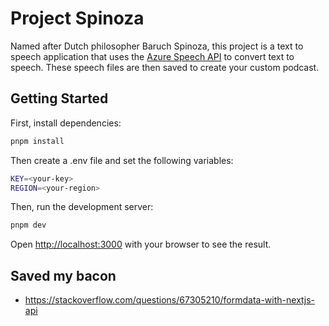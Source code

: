 # Project Spinoza

Named after Dutch philosopher Baruch Spinoza, this project is a text to speech application that uses the [Azure Speech API](https://azure.microsoft.com/en-us/services/cognitive-services/speech-api/) to convert text to speech. These speech files are then saved to create your custom podcast.

## Getting Started

First, install dependencies:

```bash
pnpm install
```

Then create a .env file and set the following variables:

```bash
KEY=<your-key>
REGION=<your-region>
```

Then, run the development server:

```bash
pnpm dev
```

Open [http://localhost:3000](http://localhost:3000) with your browser to see the result.

## Saved my bacon

- <https://stackoverflow.com/questions/67305210/formdata-with-nextjs-api>
